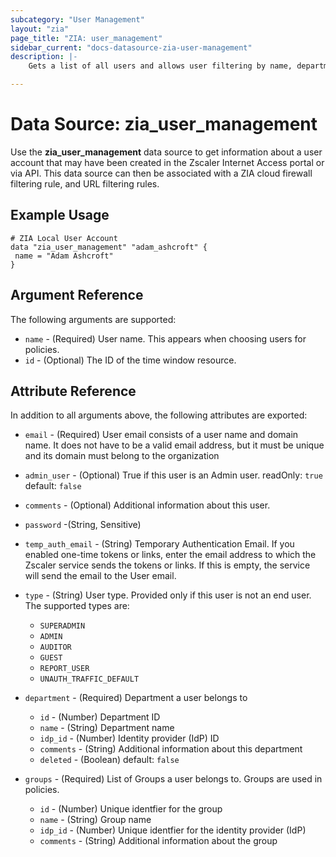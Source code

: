 ```yaml
---
subcategory: "User Management"
layout: "zia"
page_title: "ZIA: user_management"
sidebar_current: "docs-datasource-zia-user-management"
description: |-
    Gets a list of all users and allows user filtering by name, department, or group

---
```

# Data Source: zia_user_management

Use the **zia_user_management** data source to get information about a user account that may have been created in the Zscaler Internet Access portal or via API. This data source can then be associated with a ZIA cloud firewall filtering rule, and URL filtering rules.

## Example Usage

```hcl
# ZIA Local User Account
data "zia_user_management" "adam_ashcroft" {
 name = "Adam Ashcroft"
}
```

## Argument Reference

The following arguments are supported:

* `name` - (Required) User name. This appears when choosing users for policies.
* `id` - (Optional) The ID of the time window resource.

## Attribute Reference

In addition to all arguments above, the following attributes are exported:

* `email` - (Required) User email consists of a user name and domain name. It does not have to be a valid email address, but it must be unique and its domain must belong to the organization
* `admin_user` - (Optional) True if this user is an Admin user. readOnly: `true` default: `false`
* `comments` - (Optional) Additional information about this user.
* `password` -(String, Sensitive)
* `temp_auth_email` - (String) Temporary Authentication Email. If you enabled one-time tokens or links, enter the email address to which the Zscaler service sends the tokens or links. If this is empty, the service will send the email to the User email.
* `type` - (String) User type. Provided only if this user is not an end user. The supported types are:
  * `SUPERADMIN`
  * `ADMIN`
  * `AUDITOR`
  * `GUEST`
  * `REPORT_USER`
  * `UNAUTH_TRAFFIC_DEFAULT`

* `department` - (Required) Department a user belongs to
  * `id` - (Number) Department ID
  * `name` - (String) Department name
  * `idp_id` - (Number) Identity provider (IdP) ID
  * `comments` - (String) Additional information about this department
  * `deleted` - (Boolean) default: `false`

* `groups` - (Required) List of Groups a user belongs to. Groups are used in policies.
  * `id` - (Number) Unique identfier for the group
  * `name` - (String) Group name
  * `idp_id` - (Number) Unique identfier for the identity provider (IdP)
  * `comments` - (String) Additional information about the group
